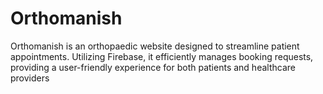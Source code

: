 # Orthomanish
Orthomanish is an orthopaedic website designed to streamline patient appointments. Utilizing Firebase, it efficiently manages booking requests, providing a user-friendly experience for both patients and healthcare providers
